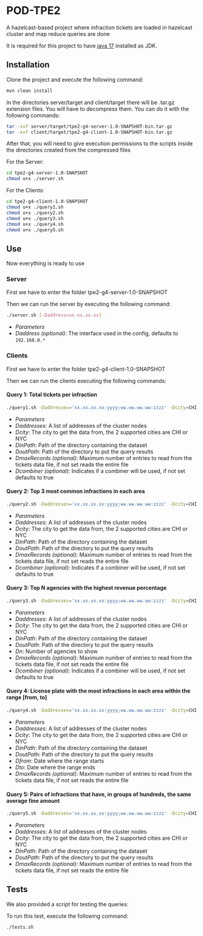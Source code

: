 # POD-TPE2
 
A hazelcast-based project where infraction tickets are loaded in hazelcast cluster and map reduce queries are done


It is required for this project to have <u>java 17</u> installed as JDK.

## Installation

Clone the project and execute the following command:
```bash
mvn clean install
```

In the directories server/target and client/target there will be .tar.gz extension files. You will have to decompress them.
You can do it with the following commands:
```bash
tar -xvf server/target/tpe2-g4-server-1.0-SNAPSHOT-bin.tar.gz
tar -xvf client/target/tpe2-g4-client-1.0-SNAPSHOT-bin.tar.gz
```

After that, you will need to give execution permissions to the scripts inside the directories created from the compressed files

For the Server:
```bash
cd tpe2-g4-server-1.0-SNAPSHOT
chmod u+x ./server.sh
```

For the Clients:
```bash
cd tpe2-g4-client-1.0-SNAPSHOT
chmod u+x ./query1.sh
chmod u+x ./query2.sh
chmod u+x ./query3.sh
chmod u+x ./query4.sh
chmod u+x ./query5.sh
```

## Use

Now everything is ready to use

### Server

First we have to enter the folder tpe2-g4-server-1.0-SNAPSHOT

Then we can run the server by executing the following command:
```bash
./server.sh [-Daddress=xx.xx.xx.xx]
```

- _Parameters_
 - _Daddress (optional)_: The interface used in the config, defaults to `192.168.0.*`

### Clients

First we have to enter the folder tpe2-g4-client-1.0-SNAPSHOT

Then we can run the clients executing the following commands:

#### Query 1: Total tickets per infraction
```bash
./query1.sh -Daddresses='xx.xx.xx.xx:yyyy;ww.ww.ww.ww:zzzz' -Dcity=CHI|NYC -DinPath=datasetPath -DoutPath=outPath [-DmaxRecords=maxRecords -Dcombiner=true|false]
```

- _Parameters_
 - _Daddresses_: A list of addresses of the cluster nodes
 - _Dcity_: The city to get the data from, the 2 supported cities are CHI or NYC
 - _DinPath_: Path of the directory containing the dataset
 - _DoutPath_: Path of the directory to put the query results
 - _DmaxRecords (optional)_: Maximum number of entries to read from the tickets data file, if not set reads the entire file
 - _Dcombiner (optional)_: Indicates if a combiner will be used, if not set defaults to true

#### Query 2: Top 3 most common infractions in each area
```bash
./query2.sh -Daddresses='xx.xx.xx.xx:yyyy;ww.ww.ww.ww:zzzz' -Dcity=CHI|NYC -DinPath=datasetPath -DoutPath=outPath [-DmaxRecords=maxRecords -Dcombiner=true|false]
```

- _Parameters_
 - _Daddresses_: A list of addresses of the cluster nodes
 - _Dcity_: The city to get the data from, the 2 supported cities are CHI or NYC
 - _DinPath_: Path of the directory containing the dataset
 - _DoutPath_: Path of the directory to put the query results
 - _DmaxRecords (optional)_: Maximum number of entries to read from the tickets data file, if not set reads the entire file
 - _Dcombiner (optional)_: Indicates if a combiner will be used, if not set defaults to true

#### Query 3: Top N agencies with the highest revenue percentage
```bash
./query3.sh -Daddresses='xx.xx.xx.xx:yyyy;ww.ww.ww.ww:zzzz' -Dcity=CHI|NYC -DinPath=datasetPath -DoutPath=outPath -Dn=n [-DmaxRecords=maxRecords -Dcombiner=true|false]
```
- _Parameters_
 - _Daddresses_: A list of addresses of the cluster nodes
 - _Dcity_: The city to get the data from, the 2 supported cities are CHI or NYC
 - _DinPath_: Path of the directory containing the dataset
 - _DoutPath_: Path of the directory to put the query results
 - _Dn_: Number of agencies to show
 - _DmaxRecords (optional)_: Maximum number of entries to read from the tickets data file, if not set reads the entire file
 - _Dcombiner (optional)_: Indicates if a combiner will be used, if not set defaults to true



#### Query 4: License plate with the most infractions in each area within the range [from, to]
```bash
./query4.sh -Daddresses='xx.xx.xx.xx:yyyy;ww.ww.ww.ww:zzzz' -Dcity=CHI|NYC -DinPath=datasetPath -DoutPath=outPath -Dfrom='DD/MM/YY' -Dto='DD/MM/YY' [-DmaxRecords=maxRecords]
```

- _Parameters_
 - _Daddresses_: A list of addresses of the cluster nodes
 - _Dcity_: The city to get the data from, the 2 supported cities are CHI or NYC
 - _DinPath_: Path of the directory containing the dataset
 - _DoutPath_: Path of the directory to put the query results
 - _Dfrom_: Date where the range starts
 - _Dto_: Date where the range ends
 - _DmaxRecords (optional)_: Maximum number of entries to read from the tickets data file, if not set reads the entire file

#### Query 5: Pairs of infractions that have, in groups of hundreds, the same average fine amount
```bash
./query5.sh -Daddresses='xx.xx.xx.xx:yyyy;ww.ww.ww.ww:zzzz' -Dcity=CHI|NYC -DinPath=datasetPath -DoutPath=outPath [-DmaxRecords=maxRecords]
```
- _Parameters_
 - _Daddresses_: A list of addresses of the cluster nodes
 - _Dcity_: The city to get the data from, the 2 supported cities are CHI or NYC
 - _DinPath_: Path of the directory containing the dataset
 - _DoutPath_: Path of the directory to put the query results
 - _DmaxRecords (optional)_: Maximum number of entries to read from the tickets data file, if not set reads the entire file

## Tests

We also provided a script for testing the queries:

To run this test, execute the following command:
```bash
./tests.sh
```
